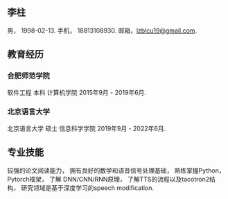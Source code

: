 ## 李柱
男， 1998-02-13. 
手机， 18813108930. 
邮箱，lzblcu19@gmail.com. 

## 教育经历
### 合肥师范学院
软件工程 本科 计算机学院     2015年9月 - 2019年6月. 

### 北京语言大学
北京语言大学 硕士 信息科学学院    2019年9月 - 2022年6月. 

## 专业技能
较强的论文阅读能力， 
拥有良好的数学和语音信号处理基础， 
熟练掌握Python， Pytorch框架， 了解 DNN/CNN/RNN原理， 了解TTS的流程以及tacotron2结构， 
研究领域是基于深度学习的speech modification.
